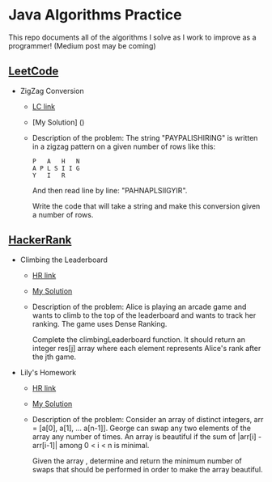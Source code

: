 # Java Algorithms Practice

This repo documents all of the algorithms I solve as I work to improve as a programmer! (Medium post may be coming)

## [LeetCode](https://leetcode.com/dnntrn/)

* ZigZag Conversion
    - [LC link](https://leetcode.com/problems/zigzag-conversion/)
    - [My Solution] ()
    - Description of the problem:
          The string "PAYPALISHIRING" is written in a zigzag pattern on a given number of rows like this:
       
          
          P   A   H   N 
          A P L S I I G
          Y   I   R
          
   
          
         And then read line by line: "PAHNAPLSIIGYIR".
          
         Write the code that will take a string and make this conversion given a number of rows.
          



## [HackerRank](https://www.hackerrank.com/dnntrn)

* Climbing the Leaderboard
    - [HR link](https://www.hackerrank.com/challenges/climbing-the-leaderboard/problem)
    - [My Solution]()
    - Description of the problem:
        Alice is playing an arcade game and wants to climb to the top of the leaderboard and 
        wants to track her ranking. The game uses Dense Ranking.

        Complete the climbingLeaderboard function. It should return an integer res[j]
        array where each element represents Alice's rank after the jth game.

* Lily's Homework
    - [HR link](https://www.hackerrank.com/challenges/lilys-homework/problem)
    - [My Solution]()
    - Description of the problem:
        Consider an array of  distinct integers, arr = [a[0], a[1], ... a[n-1]]. George can swap any two 
        elements of the array any number of times. An array is beautiful if the sum of  |arr[i] - arr[i-1]| 
        among 0 < i < n is minimal.

        Given the array , determine and return the minimum number of swaps that should be performed in order 
        to make the array beautiful.

